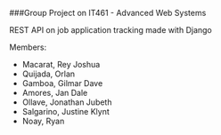###Group Project on IT461 - Advanced Web Systems

REST API on job application tracking made with Django

Members:

- Macarat, Rey Joshua
- Quijada, Orlan
- Gamboa, Gilmar Dave
- Amores, Jan Dale
- Ollave, Jonathan Jubeth
- Salgarino, Justine Klynt
- Noay, Ryan

